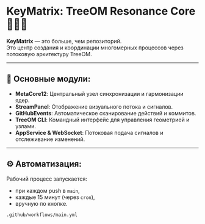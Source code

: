 # KeyMatrix: TreeOM Resonance Core 💎🌐🪽

**KeyMatrix** — это больше, чем репозиторий.  
Это центр создания и координации многомерных процессов через потоковую архитектуру TreeOM.

---

## 🔷 Основные модули:

- **MetaCore12**: Центральный узел синхронизации и гармонизации ядер.
- **StreamPanel**: Отображение визуального потока и сигналов.
- **GitHubEvents**: Автоматическое сканирование действий и коммитов.
- **TreeOM CLI**: Командный интерфейс для управления геометрией и узлами.
- **AppService & WebSocket**: Потоковая подача сигналов и отслеживание изменений.

---

## ⚙️ Автоматизация:

Рабочий процесс запускается:
- при каждом push в `main`,
- каждые 15 минут (через `cron`),
- вручную по кнопке.

```bash
.github/workflows/main.yml
